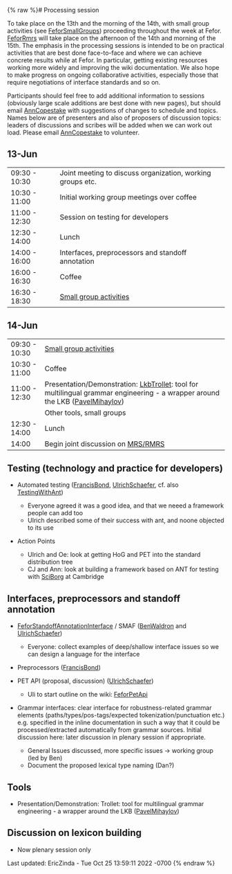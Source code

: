 {% raw %}# Processing session

To take place on the 13th and the morning of the 14th, with small group
activities (see [FeforSmallGroups](FeforSmallGroups)) proceeding
throughout the week at Fefor. [FeforRmrs](../FeforRmrs) will take place on
the afternoon of the 14th and morning of the 15th. The emphasis in the
processing sessions is intended to be on practical activities that are
best done face-to-face and where we can achieve concrete results while
at Fefor. In particular, getting existing resources working more widely
and improving the wiki documentation. We also hope to make progress on
ongoing collaborative activities, especially those that require
negotiations of interface standards and so on.

Participants should feel free to add additional information to sessions
(obviously large scale additions are best done with new pages), but
should email [AnnCopestake](https://blog.inductorsoftware.com/docsproto/tools/AnnCopestake) with suggestions of changes to
schedule and topics. Names below are of presenters and also of proposers
of discussion topics: leaders of discussions and scribes will be added
when we can work out load. Please email [AnnCopestake](https://blog.inductorsoftware.com/docsproto/tools/AnnCopestake) to
volunteer.

## 13-Jun

|               |                                                            |
|---------------|------------------------------------------------------------|
| 09:30 - 10:30 | Joint meeting to discuss organization, working groups etc. |
| 10:30 - 11:00 | Initial working group meetings over coffee                 |
| 11:00 - 12:30 | Session on testing for developers                          |
| 12:30 - 14:00 | Lunch                                                      |
| 14:00 - 16:00 | Interfaces, preprocessors and standoff annotation          |
| 16:00 - 16:30 | Coffee                                                     |
| 16:30 - 18:30 | [Small group activities](FeforSmallGroups)                 |

## 14-Jun

|               |                                                                                                                                                             |
|---------------|-------------------------------------------------------------------------------------------------------------------------------------------------------------|
| 09:30 - 10:30 | [Small group activities](FeforSmallGroups)                                                                                                                  |
| 10:30 - 11:00 | Coffee                                                                                                                                                      |
| 11:00 - 12:30 | Presentation/Demonstration: [LkbTrollet](https://blog.inductorsoftware.com/docsproto/tools/LkbTrollet): tool for multilingual grammar engineering - a wrapper around the LKB ([PavelMihaylov](PavelMihaylov)) |
|               | Other tools, small groups                                                                                                                                   |
| 12:30 - 14:00 | Lunch                                                                                                                                                       |
| 14:00         | Begin joint discussion on [MRS/RMRS](../FeforRmrs)                                                                                                             |

## Testing (technology and practice for developers)

- Automated testing ([FrancisBond](https://blog.inductorsoftware.com/docsproto/tools/FrancisBond),
[UlrichSchaefer](https://blog.inductorsoftware.com/docsproto/tools/UlrichSchaefer), cf. also
[TestingWithAnt](https://blog.inductorsoftware.com/docsproto/tools/TestingWithAnt))
  
  - Everyone agreed it was a good idea, and that we neeed a
framework people can add too
  - Ulrich described some of their success with ant, and noone
objected to its use
- Action Points
  - Ulrich and Oe: look at getting HoG and PET into the standard
distribution tree
  - CJ and Ann: look at building a framework based on ANT for
testing with [SciBorg](/SciBorg) at Cambridge

## Interfaces, preprocessors and standoff annotation

- [FeforStandoffAnnotationInterface](FeforStandoffAnnotationInterface)
/ SMAF ([BenWaldron](https://blog.inductorsoftware.com/docsproto/tools/BenWaldron) and
[UlrichSchaefer](https://blog.inductorsoftware.com/docsproto/tools/UlrichSchaefer))
  
  - Everyone: collect examples of deep/shallow interface issues so
we can design a language for the interface
- Preprocessors ([FrancisBond](https://blog.inductorsoftware.com/docsproto/tools/FrancisBond))
- PET API (proposal, discussion) ([UlrichSchaefer](https://blog.inductorsoftware.com/docsproto/tools/UlrichSchaefer))
  
  - Uli to start outline on the wiki: [FeforPetApi](https://blog.inductorsoftware.com/docsproto/garage/FeforPetApi)
- Grammar interfaces: clear interface for robustness-related grammar
elements (paths/types/pos-tags/expected tokenization/punctuation
etc.) e.g. specified in the inline documentation in such a way that
it could be processed/extracted automatically from grammar sources.
Initial discussion here: later discussion in plenary session if
appropriate.
  - General Issues discussed, more specific issues → working group
(led by Ben)
  - Document the proposed lexical type naming (Dan?)

## Tools

- Presentation/Demonstration: Trollet: tool for multilingual grammar
engineering - a wrapper around the LKB
([PavelMihaylov](PavelMihaylov))

## Discussion on lexicon building

- Now plenary session only

Last updated: EricZinda - Tue Oct 25 13:59:11 2022 -0700
{% endraw %}